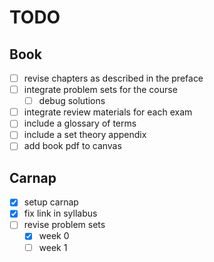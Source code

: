 # TODO

## Book

- [ ] revise chapters as described in the preface
- [ ] integrate problem sets for the course
  - [ ] debug solutions
- [ ] integrate review materials for each exam
- [ ] include a glossary of terms
- [ ] include a set theory appendix
- [ ] add book pdf to canvas

## Carnap

- [x] setup carnap
- [x] fix link in syllabus
- [ ] revise problem sets
  - [x] week 0
  - [ ] week 1
